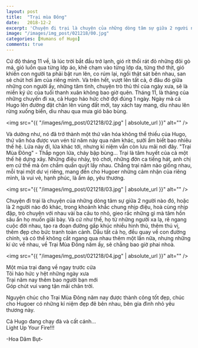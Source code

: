 ```yaml
---
layout: post
title:  "Trại mùa Đông"
date:   2018-12-2
excerpt: 'Chuyện đi trại là chuyện của những dòng tâm sự giữa 2 người nào đó, hoặc là 2 người nào đó khác, trong khoảnh khắc chung nhịp điệu, hoà cùng nhịp đập, trò chuyện với nhau vài ba câu to nhỏ, gieo rắc những gì mà tâm hồn sâu ẩn họ muốn giãi bày.'
image: "/images/img_post/021218/00.jpg"
categories: [Humans of Hugo]
comments: true
---
```


Cứ độ tháng 11 về, là lúc trời bắt đầu trở lạnh, gió rít thổi rát đỏ những đôi gò má, gió luồn qua từng lớp áo, khẽ chạm vào từng lớp da, từng thớ thịt, gió khiến con người ta phải bật run lên, co rúm lại, ngồi thật sát bên nhau, san sẻ chút hơi ấm của riêng mình. Và trên hết, vượt lên tất cả, ở đâu đó giữa những con người ấy, những tâm tình, chuyện trò thủ thỉ của ngày xưa, sẽ là miền ký ức của tuổi thanh xuân không bao giờ quên.
Tháng 11, là tháng của những chuyến đi xa, cả Hugo háo hức chờ đợi đúng 1 ngày. Ngày mà cả Hugo lên đường đặt chân lên vùng đất mới, tay xách tay mang, dìu nhau lên rừng xuống biển, dìu nhau qua mưa gió bão bùng.

<span class="image left"><img src="{{ "/images/img_post/021218/02.jpg" | absolute_url }}" alt="" /></span>

Và dường như, nó đã trở thành một thứ văn hóa không thể thiếu của Hugo, thứ văn hóa được vun vén từ năm này qua năm khác, sưởi ấm biết bao nhiêu thế hệ. Lứa này đi, lứa khác tới, nhưng kỉ niệm vẫn còn lưu mãi nơi đây. "Trại Mùa Đông" - Thắp ngọn lửa, cháy bập bùng...
Trại là tâm huyết của cả một thế hệ dựng xây. Những điệu nhảy, trò chơi, những đờn ca tiếng hát, anh chị em cứ thế mà ôm chầm quấn quýt lấy nhau. Chẳng trại năm nào giống nhau, mỗi trại một dư vị riêng, mang đến cho Hugoer những cảm nhận của riêng mình, là vui vẻ, hạnh phúc, là ấm áp, yêu thương.

<span class="image right"><img src="{{ "/images/img_post/021218/03.jpg" | absolute_url }}" alt="" /></span>

Chuyện đi trại là chuyện của những dòng tâm sự giữa 2 người nào đó, hoặc là 2 người nào đó khác, trong khoảnh khắc chung nhịp điệu, hoà cùng nhịp đập, trò chuyện với nhau vài ba câu to nhỏ, gieo rắc những gì mà tâm hồn sâu ẩn họ muốn giãi bày. Và cứ như thế, họ từ những người xa lạ, rẽ ngang cuộc đời nhau, tạo ra đoạn đường gấp khúc nhiều hình thù, thêm thú vị, thêm đẹp cho bức tranh toàn cảnh. Dẫu tất cả họ, đều quay về con đường chính, và có thể không cắt ngang qua nhau thêm một lần nữa, nhưng những kí ức về nhau, về Trại Mùa Đông năm ấy, sẽ chẳng bao giờ phai nhoà.

<span class="image fit"><img src="{{ "/images/img_post/021218/04.jpg" | absolute_url }}" alt="" /></span>

Một mùa trại đang về ngay trước cửa<br/>
Tôi háo hức y hệt những ngày xưa<br/>
Trại năm nay thêm bao người bạn mới<br/>
Góp chút vui vang tận mãi chân trời.<br/>

Nguyện chúc cho Trại Mùa Đông năm nay được thành công tốt đẹp, chúc cho Hugoer có những kỉ niệm đẹp đẽ bên nhau, bên gia đình nhỏ yêu thương này.

Cả Hugo đang chạy đà và cất cánh...<br/>
Light Up Your Fire!!!

-Hoa Dâm Bụt-
